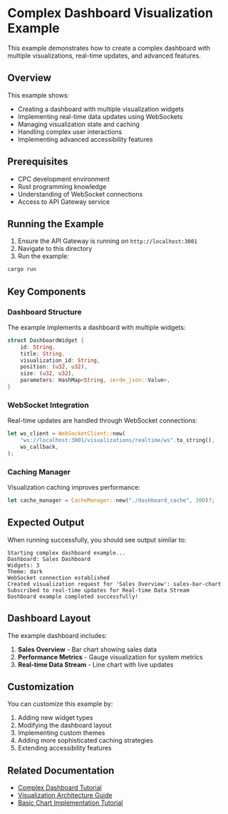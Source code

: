 # Complex Dashboard Visualization Example

This example demonstrates how to create a complex dashboard with multiple visualizations, real-time updates, and advanced features.

## Overview

This example shows:
- Creating a dashboard with multiple visualization widgets
- Implementing real-time data updates using WebSockets
- Managing visualization state and caching
- Handling complex user interactions
- Implementing advanced accessibility features

## Prerequisites

- CPC development environment
- Rust programming knowledge
- Understanding of WebSocket connections
- Access to API Gateway service

## Running the Example

1. Ensure the API Gateway is running on `http://localhost:3001`
2. Navigate to this directory
3. Run the example:

```bash
cargo run
```

## Key Components

### Dashboard Structure

The example implements a dashboard with multiple widgets:

```rust
struct DashboardWidget {
    id: String,
    title: String,
    visualization_id: String,
    position: (u32, u32),
    size: (u32, u32),
    parameters: HashMap<String, serde_json::Value>,
}
```

### WebSocket Integration

Real-time updates are handled through WebSocket connections:

```rust
let ws_client = WebSocketClient::new(
    "ws://localhost:3001/visualizations/realtime/ws".to_string(),
    ws_callback,
);
```

### Caching Manager

Visualization caching improves performance:

```rust
let cache_manager = CacheManager::new("./dashboard_cache", 300)?;
```

## Expected Output

When running successfully, you should see output similar to:

```
Starting complex dashboard example...
Dashboard: Sales Dashboard
Widgets: 3
Theme: dark
WebSocket connection established
Created visualization request for 'Sales Overview': sales-bar-chart
Subscribed to real-time updates for Real-time Data Stream
Dashboard example completed successfully!
```

## Dashboard Layout

The example dashboard includes:

1. **Sales Overview** - Bar chart showing sales data
2. **Performance Metrics** - Gauge visualization for system metrics
3. **Real-time Data Stream** - Line chart with live updates

## Customization

You can customize this example by:

1. Adding new widget types
2. Modifying the dashboard layout
3. Implementing custom themes
4. Adding more sophisticated caching strategies
5. Extending accessibility features

## Related Documentation

- [Complex Dashboard Tutorial](../../../docs/tutorials/complex_dashboard.md)
- [Visualization Architecture Guide](../../../docs/developer/visualization_architecture.md)
- [Basic Chart Implementation Tutorial](../../../docs/tutorials/basic_chart_implementation.md)